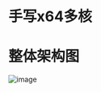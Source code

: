 # 手写x64多核

# 整体架构图
![image](https://github.com/user-attachments/assets/767be507-bfa1-41de-bc9e-a4ba05e6cf52)
